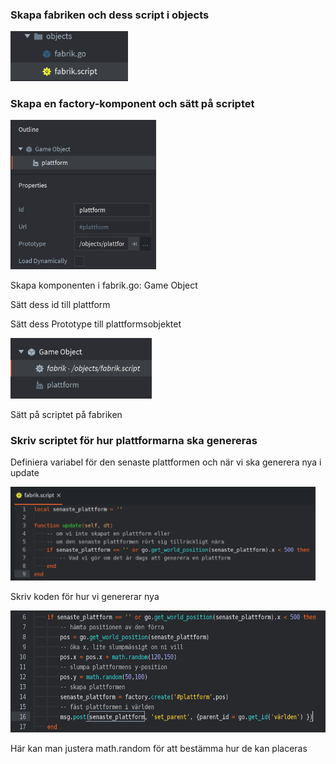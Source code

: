 ### Skapa fabriken och dess script i objects

<img src="./media/generera_plattformar/media/image5.png" style="width:1.96354in;height:0.83017in" />

### Skapa en factory-komponent och sätt på scriptet

<img src="./media/generera_plattformar/media/image3.png" style="width:2.42855in;height:2.48438in" />

Skapa komponenten i fabrik.go: Game Object

Sätt dess id till plattform

Sätt dess Prototype till plattformsobjektet

<img src="./media/generera_plattformar/media/image2.png" style="width:2.34896in;height:1.01448in" />

Sätt på scriptet på fabriken

### 

### Skriv scriptet för hur plattformarna ska genereras

Definiera variabel för den senaste plattformen och när vi ska generera nya i update

<img src="./media/generera_plattformar/media/image1.png" style="width:5.07813in;height:1.56055in" />

Skriv koden för hur vi genererar nya

<img src="./media/generera_plattformar/media/image4.png" style="width:6.27083in;height:2.02778in" />

Här kan man justera math.random för att bestämma hur de kan placeras
